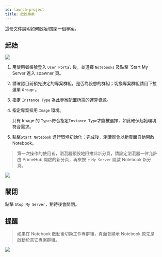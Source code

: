 ```yaml
---
id: launch-project
title: 啟始專案
---
```


這份文件說明如何啟始/關閉一個專案。

## 起始

![](assets/spawner_v3.png)

1. 用使用者帳號登入 `User Portal` 後，並選擇 `Notebooks` 及點擊 `Start My Server 進入 spawner 頁。
2. 請確認目前預先決定的專案群組，是否為設想的群組；切換專案群組請用下拉選單 `Group:`。

3. 指定 `Instance Type` 為此專案配置所需的運算資源。

4. 指定專案採用 `Image` 環境。

   只有 Image 的 `Types`符合指定`Instance Type`才能被選擇，如此確保起始環境符合需求。 

5. 點擊`Start Notebook` 進行環境初始化；完成後，瀏灠器會以新頁面自動開啟 Notebook。

>第一次操作的使用者，瀏灠器預設地阻擋此新分頁，請設定瀏灠器一律允許由 PrimeHub 開啟的新分頁，再來按下 `My Server` 開啟 Notebook 新分頁。

![](assets/v3-jupyter-popup-block.png)

## 關閉

點擊 `Stop My Server`，稍待後會關閉。

## 提醒

>如果在 Notebook 啟動後切換工作專群組，頁面會顯示 Notebook 原先是啟動於其它專案群組。

![](assets/v3-jupyter-other-group.png)
